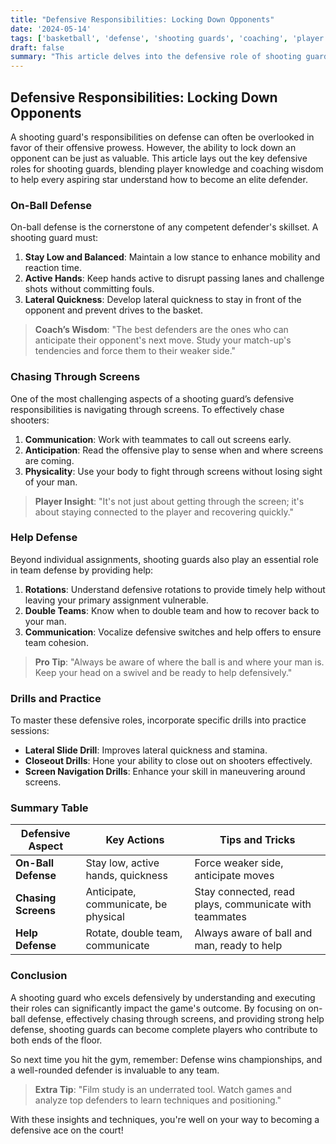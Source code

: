 ```yaml
---
title: "Defensive Responsibilities: Locking Down Opponents"
date: '2024-05-14'
tags: ['basketball', 'defense', 'shooting guards', 'coaching', 'player development', 'on-ball defense', 'screens', 'help defense']
draft: false
summary: "This article delves into the defensive role of shooting guards in basketball, covering the crucial aspects such as on-ball defense, chasing through screens, and providing help defense."
---
```


## Defensive Responsibilities: Locking Down Opponents

A shooting guard's responsibilities on defense can often be overlooked in favor of their offensive prowess. However, the ability to lock down an opponent can be just as valuable. This article lays out the key defensive roles for shooting guards, blending player knowledge and coaching wisdom to help every aspiring star understand how to become an elite defender.

### On-Ball Defense

On-ball defense is the cornerstone of any competent defender's skillset. A shooting guard must:

1. **Stay Low and Balanced**: Maintain a low stance to enhance mobility and reaction time.
2. **Active Hands**: Keep hands active to disrupt passing lanes and challenge shots without committing fouls.
3. **Lateral Quickness**: Develop lateral quickness to stay in front of the opponent and prevent drives to the basket.

> **Coach’s Wisdom**: "The best defenders are the ones who can anticipate their opponent's next move. Study your match-up's tendencies and force them to their weaker side."

### Chasing Through Screens

One of the most challenging aspects of a shooting guard’s defensive responsibilities is navigating through screens. To effectively chase shooters:

1. **Communication**: Work with teammates to call out screens early.
2. **Anticipation**: Read the offensive play to sense when and where screens are coming.
3. **Physicality**: Use your body to fight through screens without losing sight of your man.

> **Player Insight**: "It's not just about getting through the screen; it's about staying connected to the player and recovering quickly."

### Help Defense

Beyond individual assignments, shooting guards also play an essential role in team defense by providing help:

1. **Rotations**: Understand defensive rotations to provide timely help without leaving your primary assignment vulnerable.
2. **Double Teams**: Know when to double team and how to recover back to your man.
3. **Communication**: Vocalize defensive switches and help offers to ensure team cohesion.

> **Pro Tip**: "Always be aware of where the ball is and where your man is. Keep your head on a swivel and be ready to help defensively."

### Drills and Practice

To master these defensive roles, incorporate specific drills into practice sessions:

- **Lateral Slide Drill**: Improves lateral quickness and stamina.
- **Closeout Drills**: Hone your ability to close out on shooters effectively.
- **Screen Navigation Drills**: Enhance your skill in maneuvering around screens.

### Summary Table

| Defensive Aspect     | Key Actions                        | Tips and Tricks                                              |
|----------------------|------------------------------------|--------------------------------------------------------------|
| **On-Ball Defense**  | Stay low, active hands, quickness  | Force weaker side, anticipate moves                           |
| **Chasing Screens**  | Anticipate, communicate, be physical | Stay connected, read plays, communicate with teammates        |
| **Help Defense**     | Rotate, double team, communicate   | Always aware of ball and man, ready to help                   |

### Conclusion

A shooting guard who excels defensively by understanding and executing their roles can significantly impact the game's outcome. By focusing on on-ball defense, effectively chasing through screens, and providing strong help defense, shooting guards can become complete players who contribute to both ends of the floor.

So next time you hit the gym, remember: Defense wins championships, and a well-rounded defender is invaluable to any team.

> **Extra Tip**: "Film study is an underrated tool. Watch games and analyze top defenders to learn techniques and positioning."

With these insights and techniques, you're well on your way to becoming a defensive ace on the court!